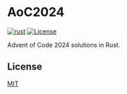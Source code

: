 # AoC2024
[![rust](https://img.shields.io/badge/rust-1.83.0-green)]()
[![License](https://img.shields.io/badge/License-MIT-blue)](#license "Go to license section")

Advent of Code 2024 solutions in Rust.


## License
[MIT](LICENSE)